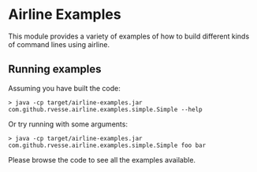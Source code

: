 # Airline Examples

This module provides a variety of examples of how to build different kinds of command lines using airline.

## Running examples

Assuming you have built the code:

    > java -cp target/airline-examples.jar com.github.rvesse.airline.examples.simple.Simple --help
    
Or try running with some arguments:

    > java -cp target/airline-examples.jar com.github.rvesse.airline.examples.simple.Simple foo bar

Please browse the code to see all the examples available.